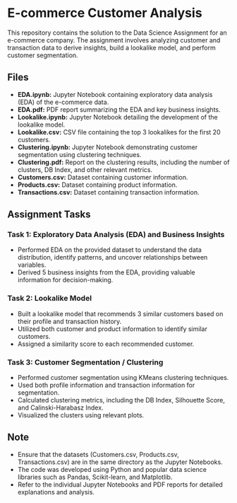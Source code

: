 # E-commerce Customer Analysis

This repository contains the solution to the Data Science Assignment for an e-commerce company. The assignment involves analyzing customer and transaction data to derive insights, build a lookalike model, and perform customer segmentation.

## Files

*   **EDA.ipynb:** Jupyter Notebook containing exploratory data analysis (EDA) of the e-commerce data.
*   **EDA.pdf:** PDF report summarizing the EDA and key business insights.
*   **Lookalike.ipynb:** Jupyter Notebook detailing the development of the lookalike model.
*   **Lookalike.csv:** CSV file containing the top 3 lookalikes for the first 20 customers.
*   **Clustering.ipynb:** Jupyter Notebook demonstrating customer segmentation using clustering techniques.
*   **Clustering.pdf:** Report on the clustering results, including the number of clusters, DB Index, and other relevant metrics.
*   **Customers.csv:** Dataset containing customer information.
*   **Products.csv:** Dataset containing product information.
*   **Transactions.csv:** Dataset containing transaction information.

## Assignment Tasks

### Task 1: Exploratory Data Analysis (EDA) and Business Insights

*   Performed EDA on the provided dataset to understand the data distribution, identify patterns, and uncover relationships between variables.
*   Derived 5 business insights from the EDA, providing valuable information for decision-making.

### Task 2: Lookalike Model

*   Built a lookalike model that recommends 3 similar customers based on their profile and transaction history.
*   Utilized both customer and product information to identify similar customers.
*   Assigned a similarity score to each recommended customer.

### Task 3: Customer Segmentation / Clustering

*   Performed customer segmentation using KMeans clustering techniques.
*   Used both profile information and transaction information for segmentation.
*   Calculated clustering metrics, including the DB Index, Silhouette Score, and Calinski-Harabasz Index.
*   Visualized the clusters using relevant plots.

## Note

*   Ensure that the datasets (Customers.csv, Products.csv, Transactions.csv) are in the same directory as the Jupyter Notebooks.
*   The code was developed using Python and popular data science libraries such as Pandas, Scikit-learn, and Matplotlib.
*   Refer to the individual Jupyter Notebooks and PDF reports for detailed explanations and analysis.
